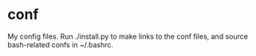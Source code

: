 conf
====

My config files.
Run ./install.py to make links to the conf files, and source bash-related confs in ~/.bashrc.
